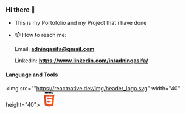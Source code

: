 ### Hi there 👋

<!--
**adninqasifa/adninqasifa** is a ✨ _special_ ✨ repository because its `README.md` (this file) appears on your GitHub profile.

Here are some ideas to get you started:

- 🔭 I’m currently working on ...
- 🌱 I’m currently learning 
- 👯 I’m looking to collaborate on ...
- 🤔 I’m looking for help with ...
- 💬 Ask me about ...
- 📫 How to reach me: **adninqasifa@gmail.com** **https://www.linkedin.com/in/adninqasifa/**
- 😄 Pronouns: ...
- ⚡ Fun fact: ...
-->

- This is my Portofolio and my Project that i have done

- 📫 How to reach me: 

    Email: **adninqasifa@gmail.com** 

    Linkedin: **https://www.linkedin.com/in/adninqasifa/**

#### Language and Tools

<p float="left">
  
<img src=""https://reactnative.dev/img/header_logo.svg" width="40" height="40">
<img src="https://raw.githubusercontent.com/devicons/devicon/master/icons/html5/html5-original-wordmark.svg" width="40" height="40">
                                                                                                                                   
</p>
